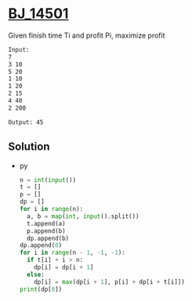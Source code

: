 # [BJ_14501](https://acmicpc.net/problem/14501)

Given finish time Ti and profit Pi, maximize profit

```txt
Input:
7
3 10
5 20
1 10
1 20
2 15
4 40
2 200

Output: 45
```

## Solution

* py

  ```py
  n = int(input())
  t = []
  p = []
  dp = []
  for i in range(n):
    a, b = map(int, input().split())
    t.append(a)
    p.append(b)
    dp.append(b)
  dp.append(0)
  for i in range(n - 1, -1, -1):
    if t[i] + i > n:
      dp[i] = dp[i + 1]
    else:
      dp[i] = max(dp[i + 1], p[i] + dp[i + t[i]])
  print(dp[0])
  ```

